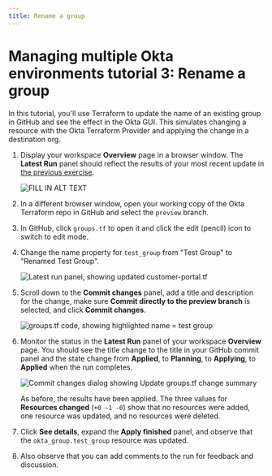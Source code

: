 ```yaml
---
title: Rename a group
---
```


# Managing multiple Okta environments tutorial 3: Rename a group

In this tutorial, you'll use Terraform to update the name of an existing group in GitHub and see the effect in the Okta GUI. This simulates changing a resource with the Okta Terraform Provider and applying the change in a destination org.

1. Display your workspace **Overview** page in a browser window. The **Latest Run** panel should reflect the results of your most recent update in [the previous exercise](/architecture-center/create-resources-terraform/).

   <div class="full border">

   ![FILL IN ALT TEXT](/img/architecture/mmod/figure-5-1.png)

   </div>

2. In a different browser window, open your working copy of the Okta Terraform repo in GitHub and select the `preview` branch.

3. In GitHub, click `groups.tf` to open it and click the edit (pencil) icon to switch to edit mode.

4. Change the name property for `test_group` from "Test Group" to "Renamed Test Group".

   <div class="full border">

   ![Latest run panel, showing updated customer-portal.tf](/img/architecture/mmod/figure-5-2.png)

   </div>

5. Scroll down to the **Commit changes** panel, add a title and description for the change, make sure **Commit directly to the preview branch** is selected, and click **Commit changes**.

   <div class="full border">

   ![groups.tf code, showing highlighted name = test group](/img/architecture/mmod/figure-5-3.png)

   </div>

6. Monitor the status in the **Latest Run** panel of your workspace **Overview** page. You should see the title change to the title in your GitHub commit panel and the state change from **Applied**, to **Planning**, to **Applying**, to **Applied** when the run completes.

   <div class="full border">

   ![Commit changes dialog showing Update groups.tf change summary](/img/architecture/mmod/figure-5-4.png)

   </div>

   As before, the results have been applied. The three values for **Resources changed** (`+0 ~1 -0`) show that no resources were added, one resource was updated, and no resources were deleted.

7. Click **See details**, expand the **Apply finished** panel, and observe that the `okta_group.test_group` resource was updated.

8. Also observe that you can add comments to the run for feedback and discussion.
